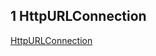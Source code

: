## 1 HttpURLConnection

[HttpURLConnection](https://www.apiref.com/android-zh/java/net/HttpURLConnection.html)